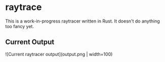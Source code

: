# raytrace

This is a work-in-progress raytracer written in Rust. It doesn't do anything too fancy yet.

## Current Output
![Current raytracer output](output.png | width=100)

